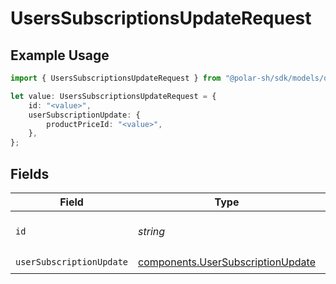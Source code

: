 # UsersSubscriptionsUpdateRequest

## Example Usage

```typescript
import { UsersSubscriptionsUpdateRequest } from "@polar-sh/sdk/models/operations";

let value: UsersSubscriptionsUpdateRequest = {
    id: "<value>",
    userSubscriptionUpdate: {
        productPriceId: "<value>",
    },
};
```

## Fields

| Field                                                                                  | Type                                                                                   | Required                                                                               | Description                                                                            |
| -------------------------------------------------------------------------------------- | -------------------------------------------------------------------------------------- | -------------------------------------------------------------------------------------- | -------------------------------------------------------------------------------------- |
| `id`                                                                                   | *string*                                                                               | :heavy_check_mark:                                                                     | The subscription ID.                                                                   |
| `userSubscriptionUpdate`                                                               | [components.UserSubscriptionUpdate](../../models/components/usersubscriptionupdate.md) | :heavy_check_mark:                                                                     | N/A                                                                                    |